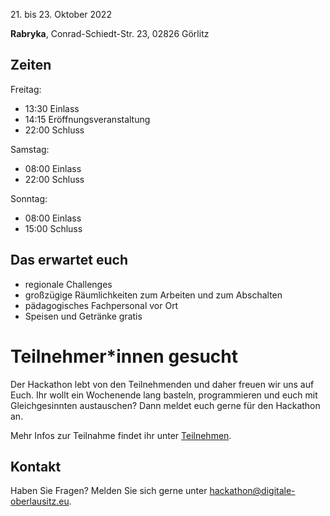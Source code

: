 21\. bis 23. Oktober 2022

**Rabryka**, Conrad-Schiedt-Str. 23, 02826 Görlitz

## Zeiten

Freitag:

- 13:30 Einlass
- 14:15 Eröffnungsveranstaltung
- 22:00 Schluss

Samstag:

- 08:00 Einlass
- 22:00 Schluss

Sonntag:

- 08:00 Einlass
- 15:00 Schluss


## Das erwartet euch

-   regionale Challenges
-   großzügige Räumlichkeiten zum Arbeiten und zum Abschalten
-   pädagogisches Fachpersonal vor Ort
-   Speisen und Getränke gratis

# Teilnehmer*innen gesucht

Der Hackathon lebt von den Teilnehmenden und daher freuen wir uns auf Euch. 
Ihr wollt ein Wochenende lang basteln, programmieren und euch mit Gleichgesinnten austauschen?
Dann meldet euch gerne für den Hackathon an.

Mehr Infos zur Teilnahme findet ihr unter [Teilnehmen](/teilnehmen).


## Kontakt

Haben Sie Fragen? Melden Sie sich gerne unter
[hackathon@digitale-oberlausitz.eu](mailto:hackathon@digitale-oberlausitz.eu).

